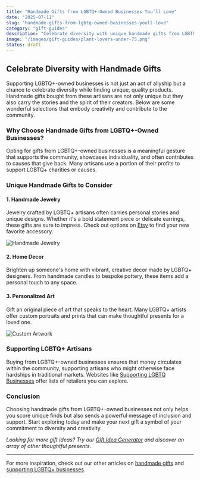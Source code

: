 ```yaml
---
title: "Handmade Gifts from LGBTQ+-Owned Businesses You’ll Love"
date: "2025-07-11"
slug: "handmade-gifts-from-lgbtq-owned-businesses-youll-love"
category: "gift-guides"
description: "Celebrate diversity with unique handmade gifts from LGBTQ+-owned businesses that are perfect for any occasion!"
image: "/images/gift-guides/plant-lovers-under-75.png"
status: draft
---
```


## Celebrate Diversity with Handmade Gifts

Supporting LGBTQ+-owned businesses is not just an act of allyship but a chance to celebrate diversity while finding unique, quality products. Handmade gifts bought from these artisans are not only unique but they also carry the stories and the spirit of their creators. Below are some wonderful selections that embody creativity and contribute to the community.

### Why Choose Handmade Gifts from LGBTQ+-Owned Businesses?

Opting for gifts from LGBTQ+-owned businesses is a meaningful gesture that supports the community, showcases individuality, and often contributes to causes that give back. Many artisans use a portion of their profits to support LGBTQ+ charities or causes.

### Unique Handmade Gifts to Consider

#### 1. Handmade Jewelry
Jewelry crafted by LGBTQ+ artisans often carries personal stories and unique designs. Whether it's a bold statement piece or delicate earrings, these gifts are sure to impress. Check out options on [Etsy](https://www.etsy.com/s?k=lgbtq+handmade+jewelry) to find your new favorite accessory.

![Handmade Jewelry](https://via.placeholder.com/300x200)

#### 2. Home Decor
Brighten up someone's home with vibrant, creative decor made by LGBTQ+ designers. From handmade candles to bespoke pottery, these items add a personal touch to any space.

#### 3. Personalized Art
Gift an original piece of art that speaks to the heart. Many LGBTQ+ artists offer custom portraits and prints that can make thoughtful presents for a loved one.

![Custom Artwork](https://via.placeholder.com/300x200)

### Supporting LGBTQ+ Artisans

Buying from LGBTQ+-owned businesses ensures that money circulates within the community, supporting artisans who might otherwise face hardships in traditional markets. Websites like [Supporting LGBTQ Businesses](https://lgbtq-businesses.com) offer lists of retailers you can explore.

### Conclusion

Choosing handmade gifts from LGBTQ+-owned businesses not only helps you score unique finds but also sends a powerful message of inclusion and support. Start exploring today and make your next gift a symbol of your commitment to diversity and creativity.

*Looking for more gift ideas? Try our [Gift Idea Generator](https://example.com/gift-idea-generator) and discover an array of other thoughtful presents.*

---
For more inspiration, check out our other articles on [handmade gifts](https://example.com/handmade-gifts) and [supporting LGBTQ+ businesses](https://example.com/supporting-lgbtq-businesses).